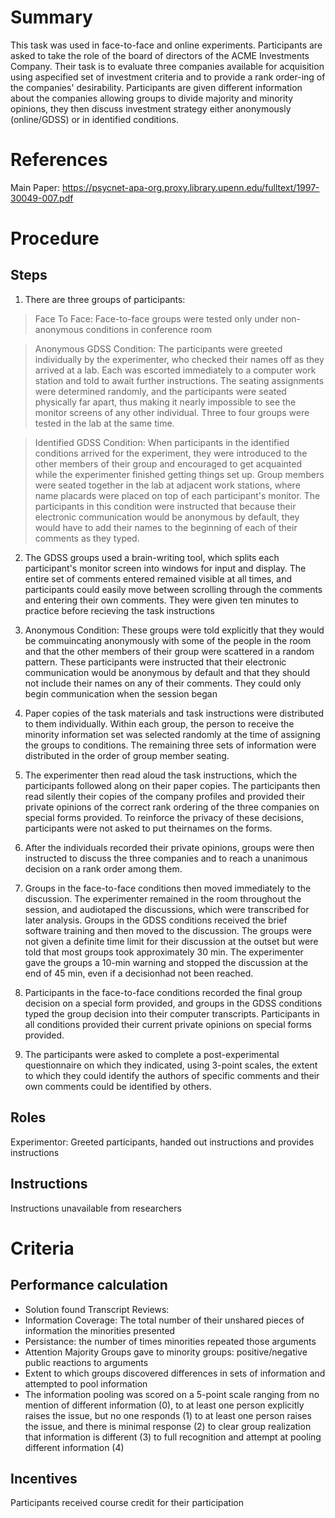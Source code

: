 # Summary
This task was used in face-to-face and online experiments. Participants are asked to take the role of the board of directors of the ACME Investments Company. Their task is to evaluate three companies available for acquisition using aspecified set of investment criteria and to provide a rank order-ing of the companies' desirability. Participants are given different information about the companies allowing groups to divide majority and minority opinions, they then discuss investment strategy either anonymously (online/GDSS) or in identified conditions. 

# References
Main Paper: https://psycnet-apa-org.proxy.library.upenn.edu/fulltext/1997-30049-007.pdf

# Procedure
## Steps
1. There are three groups of participants: 
 > Face To Face: Face-to-face groups were tested only under non-anonymous conditions in conference room 
 
 > Anonymous GDSS Condition: The participants were greeted individually by the experimenter, who checked their names off as they arrived at a lab. Each was escorted immediately to a computer work station and told to await further instructions. The seating assignments were determined randomly, and the participants were seated physically far apart, thus making it nearly impossible to see the monitor screens of any other individual. Three to four groups were tested in the lab at the same time. 
 
 > Identified GDSS Condition: When participants in the identified conditions arrived for the experiment, they were introduced to the other members of their group and encouraged to get acquainted while the experimenter finished getting things set up. Group members were seated together in the lab at adjacent work stations, where name placards were placed on top of each participant's monitor. The participants in this condition were instructed that because their electronic communication would be anonymous by default, they would have to add their names to the beginning of each of their comments as they typed. 
 
2. The GDSS groups used a brain-writing tool, which splits each participant's monitor screen into windows for input and display. The entire set of comments entered remained visible at all times, and participants could easily move between scrolling through the comments and entering their own comments. They were given ten minutes to practice before recieving the task instructions 

3. Anonymous Condition: These groups were told explicitly that they would be commuincating anonymously with some of the people in the room and that the other members of their group were scattered in a random pattern. These participants were instructed that their electronic communication would be anonymous by default and that they should not include their names on any of their comments. They could only begin communication when the session began 

4. Paper copies of the task materials and task instructions were distributed to them individually. Within each group, the person to receive the minority information set was selected randomly at the time of assigning the groups to conditions. The remaining three sets of information were distributed in the order of group member seating. 

5. The experimenter then read aloud the task instructions, which the participants followed along on their paper copies. The participants then read silently their copies of the company profiles and provided their private opinions of the correct rank ordering of the three companies on special forms provided. To reinforce the privacy of these decisions, participants were not asked to put theirnames on the forms.
6. After the individuals recorded their private opinions, groups were then instructed to discuss the three companies and to reach a unanimous decision on a rank order among them. 

7. Groups in the face-to-face conditions then moved immediately to the discussion. The experimenter remained in the room throughout the session, and audiotaped the discussions, which were transcribed for later analysis. Groups in the GDSS conditions received the brief software training and then moved to the discussion. The groups were not given a definite time limit for their discussion at the outset but were told that most groups took approximately 30 min. The experimenter gave the groups a 10-min warning and stopped the discussion at the end of 45 min, even if a decisionhad not been reached.

8. Participants in the face-to-face conditions recorded the final group decision on a special form provided, and groups in the GDSS conditions typed the group decision into their computer transcripts. Participants in all conditions provided their current private opinions on special forms provided.

9. The participants were asked to complete a post-experimental questionnaire on which they indicated, using 3-point scales, the extent to which they could identify the authors of specific comments and their own comments could be identified by others.

## Roles 
Experimentor: Greeted participants, handed out instructions and provides instructions 

## Instructions
Instructions unavailable from researchers 

# Criteria
## Performance calculation
- Solution found 
Transcript Reviews: 
- Information Coverage: The total number of their unshared pieces of information the minorities presented 
- Persistance: the number of times minorities repeated those arguments
- Attention Majority Groups gave to minority groups: positive/negative public reactions to arguments
- Extent to which groups discovered differences in sets of information and attempted to pool information 
- The information pooling was scored on a 5-point scale ranging from no mention of different information (0), to at least one person explicitly raises the issue, but no one responds (1) to at least one person raises the issue, and there is minimal response (2) to clear group realization that information is different (3) to full recognition and attempt at pooling different information (4)

## Incentives
Participants received course credit for their participation 
